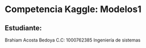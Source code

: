 # Competencia Kaggle: Modelos1

## Estudiante:

Brahiam Acosta Bedoya
C.C: 1000762385
Ingeniería de sistemas
